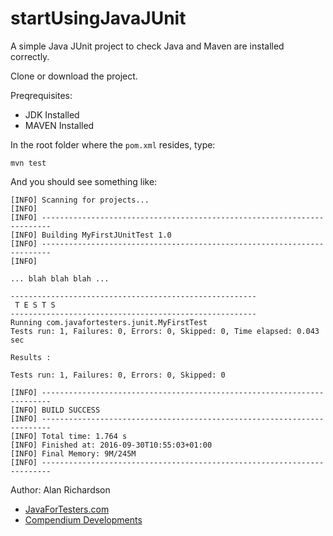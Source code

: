 # startUsingJavaJUnit

A simple Java JUnit project to check Java and Maven are installed correctly.

Clone or download the project.

Preqrequisites:

* JDK Installed
* MAVEN Installed

In the root folder where the `pom.xml` resides, type:

~~~~~~~~
mvn test
~~~~~~~~

And you should see something like:

~~~~~~~~
[INFO] Scanning for projects...
[INFO]
[INFO] ------------------------------------------------------------------------
[INFO] Building MyFirstJUnitTest 1.0
[INFO] ------------------------------------------------------------------------
[INFO]

... blah blah blah ...

-------------------------------------------------------
 T E S T S
-------------------------------------------------------
Running com.javafortesters.junit.MyFirstTest
Tests run: 1, Failures: 0, Errors: 0, Skipped: 0, Time elapsed: 0.043 sec

Results :

Tests run: 1, Failures: 0, Errors: 0, Skipped: 0

[INFO] ------------------------------------------------------------------------
[INFO] BUILD SUCCESS
[INFO] ------------------------------------------------------------------------
[INFO] Total time: 1.764 s
[INFO] Finished at: 2016-09-30T10:55:03+01:00
[INFO] Final Memory: 9M/245M
[INFO] ------------------------------------------------------------------------
~~~~~~~~


Author: Alan Richardson

* [JavaForTesters.com](http://javafortesters.com)
* [Compendium Developments](http://compendiumdev.co.uk)
